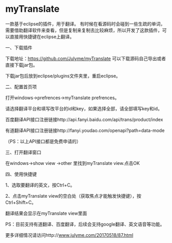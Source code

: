 # myTranslate
一款基于eclipse的插件，用于翻译。
有时候在看源码时会碰到一些生疏的单词，需要借助翻译软件来查看，但是复制来复制去比较麻烦，所以开发了这款插件，可以直接用快捷键在eclipse上翻译。

一、下载插件

下载地址：https://github.com/Julyme/myTranslate 可以下载源码自己导出或者直接下载jar包。

下载jar包后放到eclipse/plugins文件夹里，重启eclipse。

二、配置首页项

打开windows->prefrences->myTranslate prefrences。

请选择翻译平台和填写改平台的id和key，如果选择全部，请全部填写key和id。

百度翻译API接口注册链接http://api.fanyi.baidu.com/api/trans/product/index

有道翻译API接口注册链接http://fanyi.youdao.com/openapi?path=data-mode

（PS：以上API接口都是免费申请的）

三、打开翻译窗口

在windows->show view ->other 里找到myTranslate view.点击OK

四、使用快捷键

1、选取要翻译的英文，按Ctrl+C。

2、点击myTranslate view的空白处（获取焦点才能触发快捷键），按Ctrl+Shift+C。

翻译结果会显示在myTranslate view里面

PS：目前支持有道翻译、百度翻译，后续会支持google翻译、英文语音等功能。

更多详细情况请访问http://www.julyme.com/20170518/87.html
